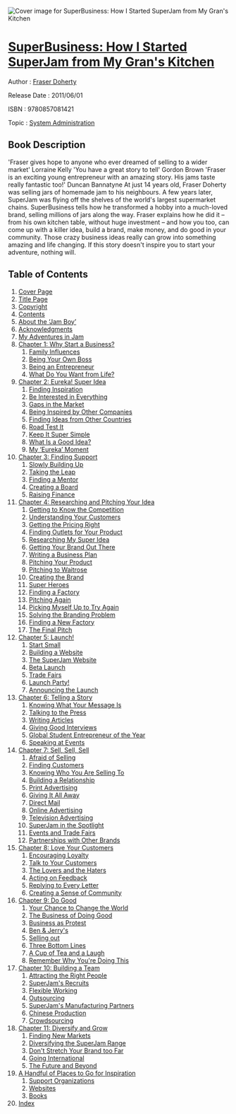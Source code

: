 ![Cover image for SuperBusiness: How I Started SuperJam from My Gran&#39;s Kitchen](https://imgdetail.ebookreading.net/cover/cover/system_admin/EB9780857081421.jpg)

[SuperBusiness: How I Started SuperJam from My Gran&#39;s Kitchen](https://ebookreading.net/view/book/SuperBusiness%3A+How+I+Started+SuperJam+from+My+Gran%26%2339%3Bs+Kitchen-EB9780857081421_1.html "SuperBusiness: How I Started SuperJam from My Gran&#39;s Kitchen")
====================================================================================================================

Author : [Fraser Doherty](https://ebookreading.net/search/author/Fraser+Doherty)

Release Date : 2011/06/01

ISBN : 9780857081421

Topic : [System Administration](https://ebookreading.net/search/category/system-administration)

Book Description
-----------------

'Fraser gives hope to anyone who ever dreamed of selling to a wider market'
Lorraine Kelly
'You have a great story to tell'
Gordon Brown
'Fraser is an exciting young entrepreneur with an amazing story. His jams taste really fantastic too!'
Duncan Bannatyne
At just 14 years old, Fraser Doherty was selling jars of homemade jam to his neighbours. A few years later, SuperJam was flying off the shelves of the world's largest supermarket chains.
SuperBusiness tells how he transformed a hobby into a much-loved brand, selling millions of jars along the way. Fraser explains how he did it – from his own kitchen table, without huge investment – and how you too, can come up with a killer idea, build a brand, make money, and do good in your community.
Those crazy business ideas really can grow into something amazing and life changing. If this story doesn't inspire you to start your adventure, nothing will.
              
Table of Contents
-----------------

1. [Cover Page](https://ebookreading.net/view/book/SuperBusiness%3A+How+I+Started+SuperJam+from+My+Gran%26%2339%3Bs+Kitchen-EB9780857081421_1.html)
1. [Title Page](https://ebookreading.net/view/book/SuperBusiness%3A+How+I+Started+SuperJam+from+My+Gran%26%2339%3Bs+Kitchen-EB9780857081421_2.html)
1. [Copyright](https://ebookreading.net/view/book/SuperBusiness%3A+How+I+Started+SuperJam+from+My+Gran%26%2339%3Bs+Kitchen-EB9780857081421_3.html)
1. [Contents](https://ebookreading.net/view/book/SuperBusiness%3A+How+I+Started+SuperJam+from+My+Gran%26%2339%3Bs+Kitchen-EB9780857081421_4.html)
1. [About the ‘Jam Boy’](https://ebookreading.net/view/book/SuperBusiness%3A+How+I+Started+SuperJam+from+My+Gran%26%2339%3Bs+Kitchen-EB9780857081421_5.html#aboutthe)
1. [Acknowledgments](https://ebookreading.net/view/book/SuperBusiness%3A+How+I+Started+SuperJam+from+My+Gran%26%2339%3Bs+Kitchen-EB9780857081421_6.html)
1. [My Adventures in Jam](https://ebookreading.net/view/book/SuperBusiness%3A+How+I+Started+SuperJam+from+My+Gran%26%2339%3Bs+Kitchen-EB9780857081421_7.html#myadven)
1. [Chapter 1: Why Start a Business?](https://ebookreading.net/view/book/SuperBusiness%3A+How+I+Started+SuperJam+from+My+Gran%26%2339%3Bs+Kitchen-EB9780857081421_8.html#page_1)
    1. [Family Influences](https://ebookreading.net/view/book/SuperBusiness%3A+How+I+Started+SuperJam+from+My+Gran%26%2339%3Bs+Kitchen-EB9780857081421_8.html#ch001-sec001)
    1. [Being Your Own Boss](https://ebookreading.net/view/book/SuperBusiness%3A+How+I+Started+SuperJam+from+My+Gran%26%2339%3Bs+Kitchen-EB9780857081421_8.html#ch001-sec002)
    1. [Being an Entrepreneur](https://ebookreading.net/view/book/SuperBusiness%3A+How+I+Started+SuperJam+from+My+Gran%26%2339%3Bs+Kitchen-EB9780857081421_8.html#ch001-sec003)
    1. [What Do You Want from Life?](https://ebookreading.net/view/book/SuperBusiness%3A+How+I+Started+SuperJam+from+My+Gran%26%2339%3Bs+Kitchen-EB9780857081421_8.html#ch001-sec004)
1. [Chapter 2: Eureka! Super Idea](https://ebookreading.net/view/book/SuperBusiness%3A+How+I+Started+SuperJam+from+My+Gran%26%2339%3Bs+Kitchen-EB9780857081421_9.html#ch2)
    1. [Finding Inspiration](https://ebookreading.net/view/book/SuperBusiness%3A+How+I+Started+SuperJam+from+My+Gran%26%2339%3Bs+Kitchen-EB9780857081421_9.html#ch002-sec001)
    1. [Be Interested in Everything](https://ebookreading.net/view/book/SuperBusiness%3A+How+I+Started+SuperJam+from+My+Gran%26%2339%3Bs+Kitchen-EB9780857081421_9.html#ch002-sec002)
    1. [Gaps in the Market](https://ebookreading.net/view/book/SuperBusiness%3A+How+I+Started+SuperJam+from+My+Gran%26%2339%3Bs+Kitchen-EB9780857081421_9.html#ch002-sec003)
    1. [Being Inspired by Other Companies](https://ebookreading.net/view/book/SuperBusiness%3A+How+I+Started+SuperJam+from+My+Gran%26%2339%3Bs+Kitchen-EB9780857081421_9.html#ch002-sec004)
    1. [Finding Ideas from Other Countries](https://ebookreading.net/view/book/SuperBusiness%3A+How+I+Started+SuperJam+from+My+Gran%26%2339%3Bs+Kitchen-EB9780857081421_9.html#ch002-sec005)
    1. [Road Test It](https://ebookreading.net/view/book/SuperBusiness%3A+How+I+Started+SuperJam+from+My+Gran%26%2339%3Bs+Kitchen-EB9780857081421_9.html#ch002-sec006)
    1. [Keep It Super Simple](https://ebookreading.net/view/book/SuperBusiness%3A+How+I+Started+SuperJam+from+My+Gran%26%2339%3Bs+Kitchen-EB9780857081421_9.html#ch002-sec007)
    1. [What Is a Good Idea?](https://ebookreading.net/view/book/SuperBusiness%3A+How+I+Started+SuperJam+from+My+Gran%26%2339%3Bs+Kitchen-EB9780857081421_9.html#ch002-sec008)
    1. [My ‘Eureka’ Moment](https://ebookreading.net/view/book/SuperBusiness%3A+How+I+Started+SuperJam+from+My+Gran%26%2339%3Bs+Kitchen-EB9780857081421_9.html#ch002-sec009)
1. [Chapter 3: Finding Support](https://ebookreading.net/view/book/SuperBusiness%3A+How+I+Started+SuperJam+from+My+Gran%26%2339%3Bs+Kitchen-EB9780857081421_10.html#ch3)
    1. [Slowly Building Up](https://ebookreading.net/view/book/SuperBusiness%3A+How+I+Started+SuperJam+from+My+Gran%26%2339%3Bs+Kitchen-EB9780857081421_10.html#ch003-sec001)
    1. [Taking the Leap](https://ebookreading.net/view/book/SuperBusiness%3A+How+I+Started+SuperJam+from+My+Gran%26%2339%3Bs+Kitchen-EB9780857081421_10.html#ch003-sec002)
    1. [Finding a Mentor](https://ebookreading.net/view/book/SuperBusiness%3A+How+I+Started+SuperJam+from+My+Gran%26%2339%3Bs+Kitchen-EB9780857081421_10.html#ch003-sec003)
    1. [Creating a Board](https://ebookreading.net/view/book/SuperBusiness%3A+How+I+Started+SuperJam+from+My+Gran%26%2339%3Bs+Kitchen-EB9780857081421_10.html#ch003-sec004)
    1. [Raising Finance](https://ebookreading.net/view/book/SuperBusiness%3A+How+I+Started+SuperJam+from+My+Gran%26%2339%3Bs+Kitchen-EB9780857081421_10.html#ch003-sec005)
1. [Chapter 4: Researching and Pitching Your Idea](https://ebookreading.net/view/book/SuperBusiness%3A+How+I+Started+SuperJam+from+My+Gran%26%2339%3Bs+Kitchen-EB9780857081421_11.html#page_49)
    1. [Getting to Know the Competition](https://ebookreading.net/view/book/SuperBusiness%3A+How+I+Started+SuperJam+from+My+Gran%26%2339%3Bs+Kitchen-EB9780857081421_11.html#ch004-sec001)
    1. [Understanding Your Customers](https://ebookreading.net/view/book/SuperBusiness%3A+How+I+Started+SuperJam+from+My+Gran%26%2339%3Bs+Kitchen-EB9780857081421_11.html#ch004-sec002)
    1. [Getting the Pricing Right](https://ebookreading.net/view/book/SuperBusiness%3A+How+I+Started+SuperJam+from+My+Gran%26%2339%3Bs+Kitchen-EB9780857081421_11.html#ch004-sec003)
    1. [Finding Outlets for Your Product](https://ebookreading.net/view/book/SuperBusiness%3A+How+I+Started+SuperJam+from+My+Gran%26%2339%3Bs+Kitchen-EB9780857081421_11.html#ch004-sec004)
    1. [Researching My Super Idea](https://ebookreading.net/view/book/SuperBusiness%3A+How+I+Started+SuperJam+from+My+Gran%26%2339%3Bs+Kitchen-EB9780857081421_11.html#ch004-sec005)
    1. [Getting Your Brand Out There](https://ebookreading.net/view/book/SuperBusiness%3A+How+I+Started+SuperJam+from+My+Gran%26%2339%3Bs+Kitchen-EB9780857081421_11.html#ch004-sec006)
    1. [Writing a Business Plan](https://ebookreading.net/view/book/SuperBusiness%3A+How+I+Started+SuperJam+from+My+Gran%26%2339%3Bs+Kitchen-EB9780857081421_11.html#ch004-sec007)
    1. [Pitching Your Product](https://ebookreading.net/view/book/SuperBusiness%3A+How+I+Started+SuperJam+from+My+Gran%26%2339%3Bs+Kitchen-EB9780857081421_11.html#ch004-sec008)
    1. [Pitching to Waitrose](https://ebookreading.net/view/book/SuperBusiness%3A+How+I+Started+SuperJam+from+My+Gran%26%2339%3Bs+Kitchen-EB9780857081421_11.html#ch004-sec009)
    1. [Creating the Brand](https://ebookreading.net/view/book/SuperBusiness%3A+How+I+Started+SuperJam+from+My+Gran%26%2339%3Bs+Kitchen-EB9780857081421_11.html#ch004-sec010)
    1. [Super Heroes](https://ebookreading.net/view/book/SuperBusiness%3A+How+I+Started+SuperJam+from+My+Gran%26%2339%3Bs+Kitchen-EB9780857081421_11.html#ch004-sec011)
    1. [Finding a Factory](https://ebookreading.net/view/book/SuperBusiness%3A+How+I+Started+SuperJam+from+My+Gran%26%2339%3Bs+Kitchen-EB9780857081421_11.html#ch004-sec012)
    1. [Pitching Again](https://ebookreading.net/view/book/SuperBusiness%3A+How+I+Started+SuperJam+from+My+Gran%26%2339%3Bs+Kitchen-EB9780857081421_11.html#ch004-sec013)
    1. [Picking Myself Up to Try Again](https://ebookreading.net/view/book/SuperBusiness%3A+How+I+Started+SuperJam+from+My+Gran%26%2339%3Bs+Kitchen-EB9780857081421_11.html#ch004-sec014)
    1. [Solving the Branding Problem](https://ebookreading.net/view/book/SuperBusiness%3A+How+I+Started+SuperJam+from+My+Gran%26%2339%3Bs+Kitchen-EB9780857081421_11.html#ch004-sec015)
    1. [Finding a New Factory](https://ebookreading.net/view/book/SuperBusiness%3A+How+I+Started+SuperJam+from+My+Gran%26%2339%3Bs+Kitchen-EB9780857081421_11.html#ch004-sec016)
    1. [The Final Pitch](https://ebookreading.net/view/book/SuperBusiness%3A+How+I+Started+SuperJam+from+My+Gran%26%2339%3Bs+Kitchen-EB9780857081421_11.html#ch004-sec017)
1. [Chapter 5: Launch!](https://ebookreading.net/view/book/SuperBusiness%3A+How+I+Started+SuperJam+from+My+Gran%26%2339%3Bs+Kitchen-EB9780857081421_12.html#ch5)
    1. [Start Small](https://ebookreading.net/view/book/SuperBusiness%3A+How+I+Started+SuperJam+from+My+Gran%26%2339%3Bs+Kitchen-EB9780857081421_12.html#ch005-sec001)
    1. [Building a Website](https://ebookreading.net/view/book/SuperBusiness%3A+How+I+Started+SuperJam+from+My+Gran%26%2339%3Bs+Kitchen-EB9780857081421_12.html#ch005-sec002)
    1. [The SuperJam Website](https://ebookreading.net/view/book/SuperBusiness%3A+How+I+Started+SuperJam+from+My+Gran%26%2339%3Bs+Kitchen-EB9780857081421_12.html#ch005-sec003)
    1. [Beta Launch](https://ebookreading.net/view/book/SuperBusiness%3A+How+I+Started+SuperJam+from+My+Gran%26%2339%3Bs+Kitchen-EB9780857081421_12.html#ch005-sec004)
    1. [Trade Fairs](https://ebookreading.net/view/book/SuperBusiness%3A+How+I+Started+SuperJam+from+My+Gran%26%2339%3Bs+Kitchen-EB9780857081421_12.html#ch005-sec005)
    1. [Launch Party!](https://ebookreading.net/view/book/SuperBusiness%3A+How+I+Started+SuperJam+from+My+Gran%26%2339%3Bs+Kitchen-EB9780857081421_12.html#ch005-sec006)
    1. [Announcing the Launch](https://ebookreading.net/view/book/SuperBusiness%3A+How+I+Started+SuperJam+from+My+Gran%26%2339%3Bs+Kitchen-EB9780857081421_12.html#ch005-sec007)
1. [Chapter 6: Telling a Story](https://ebookreading.net/view/book/SuperBusiness%3A+How+I+Started+SuperJam+from+My+Gran%26%2339%3Bs+Kitchen-EB9780857081421_13.html#ch6)
    1. [Knowing What Your Message Is](https://ebookreading.net/view/book/SuperBusiness%3A+How+I+Started+SuperJam+from+My+Gran%26%2339%3Bs+Kitchen-EB9780857081421_13.html#ch006-sec001)
    1. [Talking to the Press](https://ebookreading.net/view/book/SuperBusiness%3A+How+I+Started+SuperJam+from+My+Gran%26%2339%3Bs+Kitchen-EB9780857081421_13.html#ch006-sec002)
    1. [Writing Articles](https://ebookreading.net/view/book/SuperBusiness%3A+How+I+Started+SuperJam+from+My+Gran%26%2339%3Bs+Kitchen-EB9780857081421_13.html#ch006-sec003)
    1. [Giving Good Interviews](https://ebookreading.net/view/book/SuperBusiness%3A+How+I+Started+SuperJam+from+My+Gran%26%2339%3Bs+Kitchen-EB9780857081421_13.html#ch006-sec004)
    1. [Global Student Entrepreneur of the Year](https://ebookreading.net/view/book/SuperBusiness%3A+How+I+Started+SuperJam+from+My+Gran%26%2339%3Bs+Kitchen-EB9780857081421_13.html#ch006-sec005)
    1. [Speaking at Events](https://ebookreading.net/view/book/SuperBusiness%3A+How+I+Started+SuperJam+from+My+Gran%26%2339%3Bs+Kitchen-EB9780857081421_13.html#ch006-sec006)
1. [Chapter 7: Sell, Sell, Sell](https://ebookreading.net/view/book/SuperBusiness%3A+How+I+Started+SuperJam+from+My+Gran%26%2339%3Bs+Kitchen-EB9780857081421_14.html#ch7)
    1. [Afraid of Selling](https://ebookreading.net/view/book/SuperBusiness%3A+How+I+Started+SuperJam+from+My+Gran%26%2339%3Bs+Kitchen-EB9780857081421_14.html#ch007-sec001)
    1. [Finding Customers](https://ebookreading.net/view/book/SuperBusiness%3A+How+I+Started+SuperJam+from+My+Gran%26%2339%3Bs+Kitchen-EB9780857081421_14.html#ch007-sec002)
    1. [Knowing Who You Are Selling To](https://ebookreading.net/view/book/SuperBusiness%3A+How+I+Started+SuperJam+from+My+Gran%26%2339%3Bs+Kitchen-EB9780857081421_14.html#ch007-sec003)
    1. [Building a Relationship](https://ebookreading.net/view/book/SuperBusiness%3A+How+I+Started+SuperJam+from+My+Gran%26%2339%3Bs+Kitchen-EB9780857081421_14.html#ch007-sec004)
    1. [Print Advertising](https://ebookreading.net/view/book/SuperBusiness%3A+How+I+Started+SuperJam+from+My+Gran%26%2339%3Bs+Kitchen-EB9780857081421_14.html#ch007-sec005)
    1. [Giving It All Away](https://ebookreading.net/view/book/SuperBusiness%3A+How+I+Started+SuperJam+from+My+Gran%26%2339%3Bs+Kitchen-EB9780857081421_14.html#ch007-sec006)
    1. [Direct Mail](https://ebookreading.net/view/book/SuperBusiness%3A+How+I+Started+SuperJam+from+My+Gran%26%2339%3Bs+Kitchen-EB9780857081421_14.html#ch007-sec007)
    1. [Online Advertising](https://ebookreading.net/view/book/SuperBusiness%3A+How+I+Started+SuperJam+from+My+Gran%26%2339%3Bs+Kitchen-EB9780857081421_14.html#ch007-sec008)
    1. [Television Advertising](https://ebookreading.net/view/book/SuperBusiness%3A+How+I+Started+SuperJam+from+My+Gran%26%2339%3Bs+Kitchen-EB9780857081421_14.html#ch007-sec009)
    1. [SuperJam in the Spotlight](https://ebookreading.net/view/book/SuperBusiness%3A+How+I+Started+SuperJam+from+My+Gran%26%2339%3Bs+Kitchen-EB9780857081421_14.html#ch007-sec010)
    1. [Events and Trade Fairs](https://ebookreading.net/view/book/SuperBusiness%3A+How+I+Started+SuperJam+from+My+Gran%26%2339%3Bs+Kitchen-EB9780857081421_14.html#ch007-sec011)
    1. [Partnerships with Other Brands](https://ebookreading.net/view/book/SuperBusiness%3A+How+I+Started+SuperJam+from+My+Gran%26%2339%3Bs+Kitchen-EB9780857081421_14.html#ch007-sec012)
1. [Chapter 8: Love Your Customers](https://ebookreading.net/view/book/SuperBusiness%3A+How+I+Started+SuperJam+from+My+Gran%26%2339%3Bs+Kitchen-EB9780857081421_15.html#ch8)
    1. [Encouraging Loyalty](https://ebookreading.net/view/book/SuperBusiness%3A+How+I+Started+SuperJam+from+My+Gran%26%2339%3Bs+Kitchen-EB9780857081421_15.html#ch008-sec001)
    1. [Talk to Your Customers](https://ebookreading.net/view/book/SuperBusiness%3A+How+I+Started+SuperJam+from+My+Gran%26%2339%3Bs+Kitchen-EB9780857081421_15.html#ch008-sec002)
    1. [The Lovers and the Haters](https://ebookreading.net/view/book/SuperBusiness%3A+How+I+Started+SuperJam+from+My+Gran%26%2339%3Bs+Kitchen-EB9780857081421_15.html#ch008-sec003)
    1. [Acting on Feedback](https://ebookreading.net/view/book/SuperBusiness%3A+How+I+Started+SuperJam+from+My+Gran%26%2339%3Bs+Kitchen-EB9780857081421_15.html#ch008-sec004)
    1. [Replying to Every Letter](https://ebookreading.net/view/book/SuperBusiness%3A+How+I+Started+SuperJam+from+My+Gran%26%2339%3Bs+Kitchen-EB9780857081421_15.html#ch008-sec005)
    1. [Creating a Sense of Community](https://ebookreading.net/view/book/SuperBusiness%3A+How+I+Started+SuperJam+from+My+Gran%26%2339%3Bs+Kitchen-EB9780857081421_15.html#ch008-sec006)
1. [Chapter 9: Do Good](https://ebookreading.net/view/book/SuperBusiness%3A+How+I+Started+SuperJam+from+My+Gran%26%2339%3Bs+Kitchen-EB9780857081421_16.html#ch9)
    1. [Your Chance to Change the World](https://ebookreading.net/view/book/SuperBusiness%3A+How+I+Started+SuperJam+from+My+Gran%26%2339%3Bs+Kitchen-EB9780857081421_16.html#ch009-sec001)
    1. [The Business of Doing Good](https://ebookreading.net/view/book/SuperBusiness%3A+How+I+Started+SuperJam+from+My+Gran%26%2339%3Bs+Kitchen-EB9780857081421_16.html#ch009-sec002)
    1. [Business as Protest](https://ebookreading.net/view/book/SuperBusiness%3A+How+I+Started+SuperJam+from+My+Gran%26%2339%3Bs+Kitchen-EB9780857081421_16.html#ch009-sec003)
    1. [Ben &amp; Jerry&#39;s](https://ebookreading.net/view/book/SuperBusiness%3A+How+I+Started+SuperJam+from+My+Gran%26%2339%3Bs+Kitchen-EB9780857081421_16.html#ch009-sec004)
    1. [Selling out](https://ebookreading.net/view/book/SuperBusiness%3A+How+I+Started+SuperJam+from+My+Gran%26%2339%3Bs+Kitchen-EB9780857081421_16.html#ch009-sec005)
    1. [Three Bottom Lines](https://ebookreading.net/view/book/SuperBusiness%3A+How+I+Started+SuperJam+from+My+Gran%26%2339%3Bs+Kitchen-EB9780857081421_16.html#ch009-sec006)
    1. [A Cup of Tea and a Laugh](https://ebookreading.net/view/book/SuperBusiness%3A+How+I+Started+SuperJam+from+My+Gran%26%2339%3Bs+Kitchen-EB9780857081421_16.html#ch009-sec010)
    1. [Remember Why You&#39;re Doing This](https://ebookreading.net/view/book/SuperBusiness%3A+How+I+Started+SuperJam+from+My+Gran%26%2339%3Bs+Kitchen-EB9780857081421_16.html#ch009-sec011)
1. [Chapter 10: Building a Team](https://ebookreading.net/view/book/SuperBusiness%3A+How+I+Started+SuperJam+from+My+Gran%26%2339%3Bs+Kitchen-EB9780857081421_17.html#ch10)
    1. [Attracting the Right People](https://ebookreading.net/view/book/SuperBusiness%3A+How+I+Started+SuperJam+from+My+Gran%26%2339%3Bs+Kitchen-EB9780857081421_17.html#ch010-sec001)
    1. [SuperJam&#39;s Recruits](https://ebookreading.net/view/book/SuperBusiness%3A+How+I+Started+SuperJam+from+My+Gran%26%2339%3Bs+Kitchen-EB9780857081421_17.html#ch010-sec002)
    1. [Flexible Working](https://ebookreading.net/view/book/SuperBusiness%3A+How+I+Started+SuperJam+from+My+Gran%26%2339%3Bs+Kitchen-EB9780857081421_17.html#ch010-sec003)
    1. [Outsourcing](https://ebookreading.net/view/book/SuperBusiness%3A+How+I+Started+SuperJam+from+My+Gran%26%2339%3Bs+Kitchen-EB9780857081421_17.html#ch010-sec004)
    1. [SuperJam&#39;s Manufacturing Partners](https://ebookreading.net/view/book/SuperBusiness%3A+How+I+Started+SuperJam+from+My+Gran%26%2339%3Bs+Kitchen-EB9780857081421_17.html#ch010-sec005)
    1. [Chinese Production](https://ebookreading.net/view/book/SuperBusiness%3A+How+I+Started+SuperJam+from+My+Gran%26%2339%3Bs+Kitchen-EB9780857081421_17.html#ch010-sec006)
    1. [Crowdsourcing](https://ebookreading.net/view/book/SuperBusiness%3A+How+I+Started+SuperJam+from+My+Gran%26%2339%3Bs+Kitchen-EB9780857081421_17.html#ch010-sec007)
1. [Chapter 11: Diversify and Grow](https://ebookreading.net/view/book/SuperBusiness%3A+How+I+Started+SuperJam+from+My+Gran%26%2339%3Bs+Kitchen-EB9780857081421_18.html#ch11)
    1. [Finding New Markets](https://ebookreading.net/view/book/SuperBusiness%3A+How+I+Started+SuperJam+from+My+Gran%26%2339%3Bs+Kitchen-EB9780857081421_18.html#ch011-sec001)
    1. [Diversifying the SuperJam Range](https://ebookreading.net/view/book/SuperBusiness%3A+How+I+Started+SuperJam+from+My+Gran%26%2339%3Bs+Kitchen-EB9780857081421_18.html#ch011-sec002)
    1. [Don&#39;t Stretch Your Brand too Far](https://ebookreading.net/view/book/SuperBusiness%3A+How+I+Started+SuperJam+from+My+Gran%26%2339%3Bs+Kitchen-EB9780857081421_18.html#ch011-sec003)
    1. [Going International](https://ebookreading.net/view/book/SuperBusiness%3A+How+I+Started+SuperJam+from+My+Gran%26%2339%3Bs+Kitchen-EB9780857081421_18.html#ch011-sec004)
    1. [The Future and Beyond](https://ebookreading.net/view/book/SuperBusiness%3A+How+I+Started+SuperJam+from+My+Gran%26%2339%3Bs+Kitchen-EB9780857081421_18.html#ch011-sec005)
1. [A Handful of Places to Go for Inspiration](https://ebookreading.net/view/book/SuperBusiness%3A+How+I+Started+SuperJam+from+My+Gran%26%2339%3Bs+Kitchen-EB9780857081421_19.html#handful)
    1. [Support Organizations](https://ebookreading.net/view/book/SuperBusiness%3A+How+I+Started+SuperJam+from+My+Gran%26%2339%3Bs+Kitchen-EB9780857081421_19.html#handful-sec001)
    1. [Websites](https://ebookreading.net/view/book/SuperBusiness%3A+How+I+Started+SuperJam+from+My+Gran%26%2339%3Bs+Kitchen-EB9780857081421_19.html#handful-sec002)
    1. [Books](https://ebookreading.net/view/book/SuperBusiness%3A+How+I+Started+SuperJam+from+My+Gran%26%2339%3Bs+Kitchen-EB9780857081421_19.html#handful-sec003)
1. [Index](https://ebookreading.net/view/book/SuperBusiness%3A+How+I+Started+SuperJam+from+My+Gran%26%2339%3Bs+Kitchen-EB9780857081421_20.html#index)

